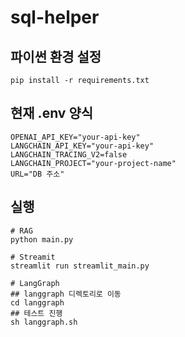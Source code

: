 # sql-helper

## 파이썬 환경 설정
```
pip install -r requirements.txt
```

## 현재 .env 양식
```
OPENAI_API_KEY="your-api-key"
LANGCHAIN_API_KEY="your-api-key"
LANGCHAIN_TRACING_V2=false
LANGCHAIN_PROJECT="your-project-name"
URL="DB 주소"
```

## 실행
```
# RAG
python main.py
```

```
# Streamit
streamlit run streamlit_main.py
```

```
# LangGraph
## langgraph 디렉토리로 이동
cd langgraph
## 테스트 진행
sh langgraph.sh
```
